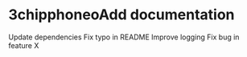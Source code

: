 # 3chipphoneoAdd documentation
Update dependencies
Fix typo in README
Improve logging
Fix bug in feature X
